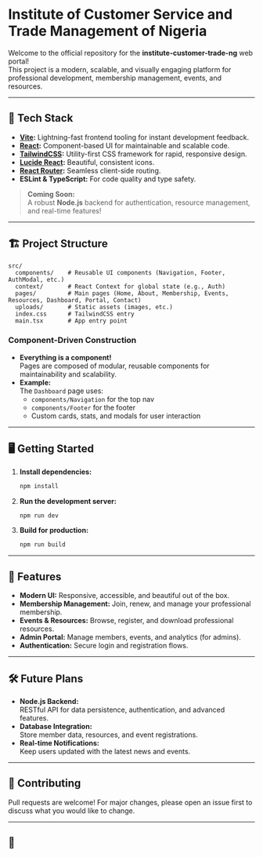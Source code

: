 # Institute of Customer Service and Trade Management of Nigeria

Welcome to the official repository for the **institute-customer-trade-ng** web portal!  
This project is a modern, scalable, and visually engaging platform for professional development, membership management, events, and resources.

---

## 🚀 Tech Stack

- **[Vite](https://vitejs.dev/):** Lightning-fast frontend tooling for instant development feedback.
- **[React](https://react.dev/):** Component-based UI for maintainable and scalable code.
- **[TailwindCSS](https://tailwindcss.com/):** Utility-first CSS framework for rapid, responsive design.
- **[Lucide React](https://lucide.dev/):** Beautiful, consistent icons.
- **[React Router](https://reactrouter.com/):** Seamless client-side routing.
- **ESLint & TypeScript:** For code quality and type safety.

> **Coming Soon:**  
> A robust **Node.js** backend for authentication, resource management, and real-time features!

---

## 🏗️ Project Structure

```
src/
  components/    # Reusable UI components (Navigation, Footer, AuthModal, etc.)
  context/       # React Context for global state (e.g., Auth)
  pages/         # Main pages (Home, About, Membership, Events, Resources, Dashboard, Portal, Contact)
  uploads/       # Static assets (images, etc.)
  index.css      # TailwindCSS entry
  main.tsx       # App entry point
```

### Component-Driven Construction

- **Everything is a component!**  
  Pages are composed of modular, reusable components for maintainability and scalability.
- **Example:**  
  The `Dashboard` page uses:
  - `components/Navigation` for the top nav
  - `components/Footer` for the footer
  - Custom cards, stats, and modals for user interaction

---

## 🖥️ Getting Started

1. **Install dependencies:**
   ```sh
   npm install
   ```
2. **Run the development server:**
   ```sh
   npm run dev
   ```
3. **Build for production:**
   ```sh
   npm run build
   ```

---

## 🌟 Features

- **Modern UI:** Responsive, accessible, and beautiful out of the box.
- **Membership Management:** Join, renew, and manage your professional membership.
- **Events & Resources:** Browse, register, and download professional resources.
- **Admin Portal:** Manage members, events, and analytics (for admins).
- **Authentication:** Secure login and registration flows.

---

## 🛠️ Future Plans

- **Node.js Backend:**  
  RESTful API for data persistence, authentication, and advanced features.
- **Database Integration:**  
  Store member data, resources, and event registrations.
- **Real-time Notifications:**  
  Keep users updated with the latest news and events.

---

## 🤝 Contributing

Pull requests are welcome! For major changes, please open an issue first to discuss what you would like to change.

---

## 📄